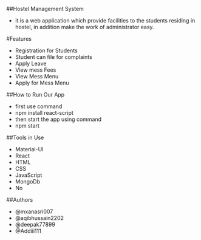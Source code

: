 ##Hostel Management System
- it is a web application which provide facilities to the students residing in hostel, in addition make the work of administrator easy.

#Features
- Registration for Students
- Student can file for complaints
- Apply Leave
- View mess Fees
- View Mess Menu
- Apply for Mess Menu


##How to Run Our App
- first use command
- npm install react-script
- then start the app using command
- npm start


##Tools in Use
- Material-UI
- React
- HTML
- CSS
- JavaScript
- MongoDb
- No


##Authors
- @mxanasri007
- @aqibhussain2202
- @deepak77899
- @Addiii111 



